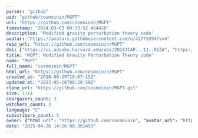 ```yaml
---
parser: "github"
uid: "github/cosmoinin/MGPT"
url: "https://github.com/cosmoinin/MGPT"
timestamp: "2024-03-03 00:33:52.464428"
description: "Modified gravity perturbation theory code"
avatar: "https://avatars.githubusercontent.com/u/42773394?v=4"
repo_url: "https://github.com/cosmoinin/MGPT"
doi: ["https://ui.adsabs.harvard.edu/abs/2018JCAP...11..013A", "https://ui.adsabs.harvard.edu/abs/2024ascl.soft02005R/abstract"]
title: "MGPT: Modified Gravity Perturbation Theory code"
name: "MGPT"
full_name: "cosmoinin/MGPT"
html_url: "https://github.com/cosmoinin/MGPT"
created_at: "2018-08-29T18:07:15Z"
updated_at: "2023-05-10T08:30:59Z"
clone_url: "https://github.com/cosmoinin/MGPT.git"
size: 1714
stargazers_count: 3
watchers_count: 3
language: "C"
subscribers_count: 5
owner: {"html_url": "https://github.com/cosmoinin", "avatar_url": "https://avatars.githubusercontent.com/u/42773394?v=4", "login": "cosmoinin", "type": "User"}
date: "2025-04-26 14:26:00.361453"
---
```

